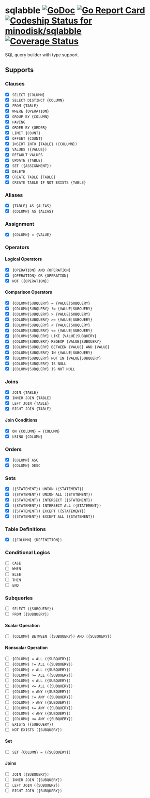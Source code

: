 # sqlabble [![GoDoc](https://godoc.org/github.com/minodisk/sqlabble?status.png)](https://godoc.org/github.com/minodisk/sqlabble) [![Go Report Card](https://goreportcard.com/badge/github.com/minodisk/sqlabble)](https://goreportcard.com/report/github.com/minodisk/sqlabble) [ ![Codeship Status for minodisk/sqlabble](https://app.codeship.com/projects/f3642650-d5ab-0134-3d76-0246ca48a45f/status?branch=master)](https://app.codeship.com/projects/202522) [![Coverage Status](https://coveralls.io/repos/github/minodisk/sqlabble/badge.svg?branch=master)](https://coveralls.io/github/minodisk/sqlabble?branch=master)

SQL query builder with type support.

## Supports

### Clauses

- [x] `SELECT {COLUMN}`
- [x] `SELECT DISTINCT {COLUMN}`
- [x] `FROM {TABLE}`
- [x] `WHERE {OPERATION}`
- [x] `GROUP BY {COLUMN}`
- [x] `HAVING`
- [x] `ORDER BY {ORDER}`
- [x] `LIMIT {COUNT}`
- [x] `OFFSET {COUNT}`
- [x] `INSERT INTO {TABLE} ({COLUMN})`
- [x] `VALUES ({VALUE})`
- [x] `DEFAULT VALUES`
- [x] `UPDATE {TABLE}`
- [x] `SET ({ASSIGNMENT})`
- [x] `DELETE`
- [x] `CREATE TABLE {TABLE}`
- [x] `CREATE TABLE IF NOT EXISTS {TABLE}`

### Aliases

- [x] `{TABLE} AS {ALIAS}`
- [x] `{COLUMN} AS {ALIAS}`

### Assignment

- [x] `{COLUMN} = {VALUE}`

### Operators

#### Logical Operators

- [x] `{OPERATION} AND {OPERATION}`
- [x] `{OPERATION} OR {OPERATION}`
- [x] `NOT ({OPERATION})`

#### Comparison Operators

- [x] `{COLUMN|SUBQUERY} = {VALUE|SUBQUERY}`
- [x] `{COLUMN|SUBQUERY} != {VALUE|SUBQUERY}`
- [x] `{COLUMN|SUBQUERY} > {VALUE|SUBQUERY}`
- [x] `{COLUMN|SUBQUERY} >= {VALUE|SUBQUERY}`
- [x] `{COLUMN|SUBQUERY} < {VALUE|SUBQUERY}`
- [x] `{COLUMN|SUBQUERY} <= {VALUE|SUBQUERY}`
- [x] `{COLUMN|SUBQUERY} LIKE {VALUE|SUBQUERY}`
- [x] `{COLUMN|SUBQUERY} REGEXP {VALUE|SUBQUERY}`
- [x] `{COLUMN|SUBQUERY} BETWEEN {VALUE} AND {VALUE}`
- [x] `{COLUMN|SUBQUERY} IN {VALUE|SUBQUERY}`
- [x] `{COLUMN|SUBQUERY} NOT IN {VALUE|SUBQUERY}`
- [x] `{COLUMN|SUBQUERY} IS NULL`
- [x] `{COLUMN|SUBQUERY} IS NOT NULL`

### Joins

- [x] `JOIN {TABLE}`
- [x] `INNER JOIN {TABLE}`
- [x] `LEFT JOIN {TABLE}`
- [x] `RIGHT JOIN {TABLE}`

#### Join Conditions

- [x] `ON {COLUMN} = {COLUMN}`
- [x] `USING {COLUMN}`

### Orders

- [x] `{COLUMN} ASC`
- [x] `{COLUMN} DESC`

### Sets

- [x] `({STATEMENT}) UNION ({STATEMENT})`
- [x] `({STATEMENT}) UNION ALL ({STATEMENT})`
- [x] `({STATEMENT}) INTERSECT ({STATEMENT})`
- [x] `({STATEMENT}) INTERSECT ALL ({STATEMENT})`
- [x] `({STATEMENT}) EXCEPT ({STATEMENT})`
- [x] `({STATEMENT}) EXCEPT ALL ({STATEMENT})`

### Table Definitions

- [x] `({COLUMN} {DEFINITION})`

### Conditional Logics

- [ ] `CASE`
- [ ] `WHEN`
- [ ] `ELSE`
- [ ] `THEN`
- [ ] `END`

### Subqueries

- [ ] `SELECT ({SUBQUERY})`
- [ ] `FROM ({SUBQUERY})`

#### Scalar Operation

- [ ] `{COLUMN} BETWEEN ({SUBQUERY}) AND ({SUBQUERY})`

#### Nonscalar Operation

- [ ] `{COLUMN} = ALL ({SUBQUERY})`
- [ ] `{COLUMN} != ALL ({SUBQUERY})`
- [ ] `{COLUMN} > ALL ({SUBQUERY})`
- [ ] `{COLUMN} >= ALL ({SUBQUERY})`
- [ ] `{COLUMN} < ALL ({SUBQUERY})`
- [ ] `{COLUMN} <= ALL ({SUBQUERY})`
- [ ] `{COLUMN} = ANY ({SUBQUERY})`
- [ ] `{COLUMN} != ANY ({SUBQUERY})`
- [ ] `{COLUMN} > ANY ({SUBQUERY})`
- [ ] `{COLUMN} >= ANY ({SUBQUERY})`
- [ ] `{COLUMN} < ANY ({SUBQUERY})`
- [ ] `{COLUMN} <= ANY ({SUBQUERY})`
- [ ] `EXISTS ({SUBQUERY})`
- [ ] `NOT EXISTS ({SUBQUERY})`

#### Set

- [ ] `SET {COLUMN} = ({SUBQUERY})`

#### Joins

- [ ] `JOIN ({SUBQUERY})`
- [ ] `INNER JOIN ({SUBQUERY})`
- [ ] `LEFT JOIN ({SUBQUERY})`
- [ ] `RIGHT JOIN ({SUBQUERY})`

